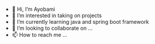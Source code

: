 - 👋 Hi, I’m Ayobami
- 👀 I’m interested in taking on projects 
- 🌱 I’m currently learning java and spring boot framework
- 💞️ I’m looking to collaborate on ...
- 📫 How to reach me ...

<!---
empresscrystal2/empresscrystal2 is a ✨ special ✨ repository because its `README.md` (this file) appears on your GitHub profile.
You can click the Preview link to take a look at your changes.
--->
